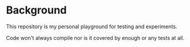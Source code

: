 # Background

This repository is my personal playground for testing and experiments.

Code won't always compile nor is it covered by enough or any tests at all.

